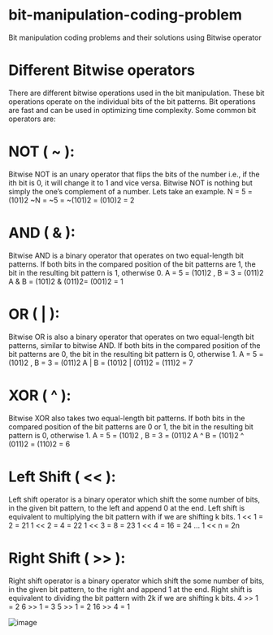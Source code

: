 # bit-manipulation-coding-problem
Bit manipulation coding problems and their solutions using Bitwise operator

# Different Bitwise operators

There are different bitwise operations used in the bit manipulation. These bit operations operate on the individual bits of the bit patterns. Bit operations are fast and can be used in optimizing time complexity. Some common bit operators are:

# NOT ( ~ ): 
Bitwise NOT is an unary operator that flips the bits of the number i.e., if the ith bit is 0, it will change it to 1 and vice versa. Bitwise NOT is nothing but simply the one’s complement of a number. Lets take an example.
  N = 5 = (101)2
  ~N = ~5 = ~(101)2 = (010)2 = 2

# AND ( & ): 
Bitwise AND is a binary operator that operates on two equal-length bit patterns. If both bits in the compared position of the bit patterns are 1, the bit in the resulting bit pattern is 1, otherwise 0.
A = 5 = (101)2 , B = 3 = (011)2 A & B = (101)2 & (011)2= (001)2 = 1

# OR ( | ): 
Bitwise OR is also a binary operator that operates on two equal-length bit patterns, similar to bitwise AND. If both bits in the compared position of the bit patterns are 0, the bit in the resulting bit pattern is 0, otherwise 1.
A = 5 = (101)2 , B = 3 = (011)2
A | B = (101)2 | (011)2 = (111)2 = 7

# XOR ( ^ ): 
Bitwise XOR also takes two equal-length bit patterns. If both bits in the compared position of the bit patterns are 0 or 1, the bit in the resulting bit pattern is 0, otherwise 1.
A = 5 = (101)2 , B = 3 = (011)2
A ^ B = (101)2 ^ (011)2 = (110)2 = 6

# Left Shift ( << ): 
Left shift operator is a binary operator which shift the some number of bits, in the given bit pattern, to the left and append 0 at the end. Left shift is equivalent to multiplying the bit pattern with if we are shifting k bits.
1 << 1 = 2 = 21
1 << 2 = 4 = 22 1 << 3 = 8 = 23
1 << 4 = 16 = 24
…
1 << n = 2n

# Right Shift ( >> ): 
Right shift operator is a binary operator which shift the some number of bits, in the given bit pattern, to the right and append 1 at the end. Right shift is equivalent to dividing the bit pattern with 2k if we are shifting k bits.
4 >> 1 = 2
6 >> 1 = 3
5 >> 1 = 2
16 >> 4 = 1

![image](https://user-images.githubusercontent.com/5388240/151669852-6c69c2fb-86c1-4cfb-968c-875841b953c1.png)
